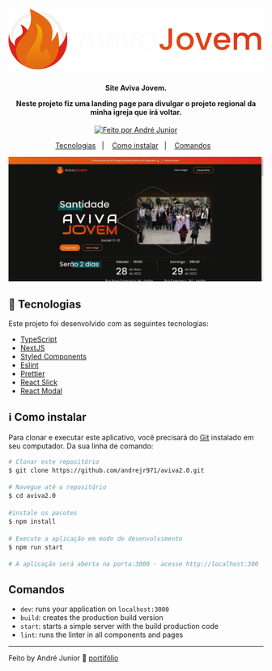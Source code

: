 
<h1 align="center">
    <img alt="Logo" src="./public/assets/svg/aviva_jovem2.svg" />
    <br>
</h1>

<h4 align="center">
  <p>Site Aviva Jovem.</p>

  <p>Neste projeto fiz uma landing page para divulgar o projeto regional da minha igreja que irá voltar.</p>
</h4>

<p align="center">
  <a href="https://andrejr.dev">
    <img alt="Feito por André Junior" src="https://img.shields.io/badge/feito%20por-André Junior-blue">
  </a>
</p>

<p align="center">
  <a href="#rocket-tecnologias">Tecnologias</a>&nbsp;&nbsp;&nbsp;|&nbsp;&nbsp;&nbsp;
  <a href="#information_source-como-instalar">Como instalar</a>&nbsp;&nbsp;&nbsp;|&nbsp;&nbsp;&nbsp;
  <a href="#comandos">Comandos</a>&nbsp;&nbsp;&nbsp;
</p>

<p align="center">
  <img alt="Scene" src="./public/assets/images/github.jpeg">
</p>

## :rocket: Tecnologias

Este projeto foi desenvolvido com as seguintes tecnologias:

- [TypeScript](https://www.typescriptlang.org/)
- [NextJS](https://nextjs.org/)
- [Styled Components](https://styled-components.com/)
- [Eslint](https://eslint.org/)
- [Prettier](https://prettier.io/)
- [React Slick](https://react-slick.neostack.com/)
- [React Modal](https://github.com/reactjs/react-modal)



## :information_source: Como instalar

Para clonar e executar este aplicativo, você precisará do [Git](https://git-scm.com) instalado em seu computador. Da sua linha de comando:

```bash
# Clonar este repositório
$ git clone https://github.com/andrejr971/aviva2.0.git

# Navegue até o repositório
$ cd aviva2.0

#instale os pacotes
$ npm install

# Execute a aplicação em modo de desenvolvimento
$ npm run start

# A aplicação será aberta na porta:3000 - acesse http://localhost:300
```

## Comandos

- `dev`: runs your application on `localhost:3000`
- `build`: creates the production build version
- `start`: starts a simple server with the build production code
- `lint`: runs the linter in all components and pages

---

Feito by André Junior :wave: [portifólio](https://andrejr.dev)

